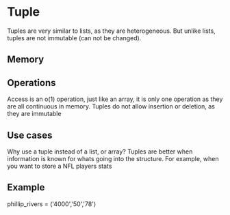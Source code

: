 <h1>Tuple</h1>
<p1> Tuples are very similar to lists, as they are heterogeneous. But unlike lists, tuples are not immutable (can not be changed). </p1>
<h2>Memory</h2>
<h2>Operations</h2>
<p1>Access is an o(1) operation, just like an array, it is only one operation as they are all continuous in memory. Tuples do not allow insertion or deletion, as they are immutable</p1>
<h2>Use cases</h2>
<p1> Why use a tuple instead of a list, or array? Tuples are better when information is known for whats going into the structure. For example, when you want to store a NFL players stats</p1>
<h2>Example</h2>
phillip_rivers = ('4000','50','78')
